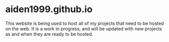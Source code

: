 # aiden1999.github.io

This website is being used to host all of my projects that need to be hosted on the web. It is a work in progress, and will be updated with new projects as and when they are ready to be hosted.
